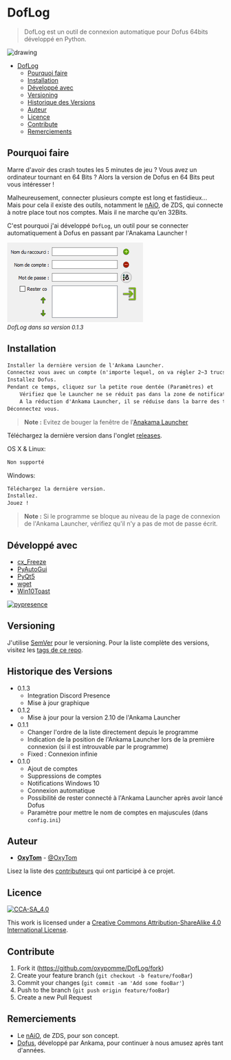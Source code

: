 # DofLog

> DofLog est un outil de connexion automatique pour Dofus 64bits développé en Python.

<img src="DofLog/res/icon.ico" alt="drawing" width="100"/>

- [DofLog](#doflog)
  - [Pourquoi faire](#pourquoi-faire)
  - [Installation](#installation)
  - [Développé avec](#d%c3%a9velopp%c3%a9-avec)
  - [Versioning](#versioning)
  - [Historique des Versions](#historique-des-versions)
  - [Auteur](#auteur)
  - [Licence](#licence)
  - [Contribute](#contribute)
  - [Remerciements](#remerciements)

## Pourquoi faire

Marre d'avoir des crash toutes les 5 minutes de jeu ? Vous avez un ordinateur tournant en 64 Bits ? Alors la version de Dofus en 64 Bits peut vous intéresser !

Malheureusement, connecter plusieurs compte est long et fastidieux...\
Mais pour cela il existe des outils, notamment le [nAiO](https://naio.fr/), de ZDS, qui connecte à notre place tout nos comptes. Mais il ne marche qu'en 32Bits.

C'est pourquoi j'ai développé `DofLog`, un outil pour se connecter automatiquement à Dofus en passant par l'Anakama Launcher !

![Header](header.png)\
<font size="2">*DofLog dans sa version 0.1.3*</font>

## Installation

```md
Installer la dernière version de l'Ankama Launcher.
Connectez vous avec un compte (n'importe lequel, on va régler 2~3 trucs).
Installez Dofus.
Pendant ce temps, cliquez sur la petite roue dentée (Paramètres) et
    Vérifiez que le Launcher ne se réduit pas dans la zone de notification après le lancement d'un jeu.
    A la réduction d'Ankama Launcher, il se réduise dans la barre des tâches.
Déconnectez vous.
```

> **Note :** Evitez de bouger la fenêtre de l'[Anakama Launcher](https://www.ankama.com/fr/launcher)

Téléchargez la dernière version dans l'onglet [releases](https://github.com/oxypomme/DofLog/releases).

OS X & Linux:

```md
Non supporté
```

Windows:

```md
Téléchargez la dernière version.
Installez.
Jouez !
```

> **Note  :** Si le programme se bloque au niveau de la page de connexion de l'Ankama Launcher, vérifiez qu'il n'y a pas de mot de passe écrit.

## Développé avec

- [cx_Freeze](https://anthony-tuininga.github.io/cx_Freeze/)
- [PyAutoGui](https://pypi.org/project/PyAutoGUI/)
- [PyQt5](https://www.riverbankcomputing.com/software/pyqt/intro)
- [wget](https://pypi.org/project/wget/)
- [Win10Toast](https://pypi.org/project/win10toast/)
  
[![pypresence](https://img.shields.io/badge/using-pypresence-00bb88.svg?style=for-the-badge&logo=discord&logoWidth=20)](https://github.com/qwertyquerty/pypresence)

## Versioning

J'utilise [SemVer](http://semver.org/) pour le versioning. Pour la liste complète des versions, visitez les [tags de ce repo](https://github.com/oxypomme/DofLog/tags).

## Historique des Versions

- 0.1.3
  - Integration Discord Presence
  - Mise à jour graphique
- 0.1.2
  - Mise à jour pour la version 2.10 de l'Ankama Launcher
- 0.1.1
  - Changer l'ordre de la liste directement depuis le programme
  - Indication de la position de l'Ankama Launcher lors de la première connexion (si il est introuvable par le programme)
  - Fixed : Connexion infinie
- 0.1.0
  - Ajout de comptes
  - Suppressions de comptes
  - Notifications Windows 10
  - Connexion automatique
  - Possibilité de rester connecté à l'Ankama Launcher après avoir lancé Dofus
  - Paramètre pour mettre le nom de comptes en majuscules (dans `config.ini`)

## Auteur

- [**OxyTom**](https://github.com/oxypomme) - [@OxyTom](https://twitter.com/OxyT0m8)

Lisez la liste des [contributeurs](https://github.com/oxypomme/DofLog/contributors) qui ont participé à ce projet.

## Licence

[![CCA-SA_4.0](https://i.creativecommons.org/l/by-sa/4.0/88x31.png)](http://creativecommons.org/licenses/by-sa/4.0/)

This work is licensed under a [Creative Commons Attribution-ShareAlike 4.0 International License](http://creativecommons.org/licenses/by-sa/4.0/").

## Contribute

1. Fork it (<https://github.com/oxypomme/DofLog/fork>)
2. Create your feature branch (`git checkout -b feature/fooBar`)
3. Commit your changes (`git commit -am 'Add some fooBar'`)
4. Push to the branch (`git push origin feature/fooBar`)
5. Create a new Pull Request

## Remerciements

- Le [nAiO](https://naio.fr/), de ZDS, pour son concept.
- [Dofus](https://dofus.com/fr), développé par Ankama, pour continuer à nous amusez après tant d'années.
